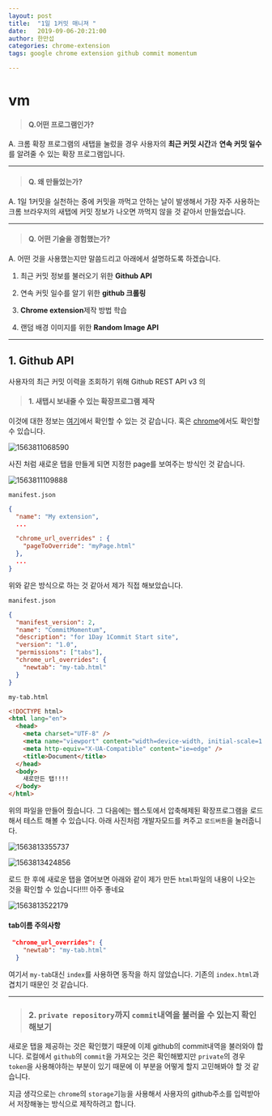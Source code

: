 ```yaml
---
layout: post
title:  "1일 1커밋 매니져 "
date:   2019-09-06-20:21:00
author: 한만섭
categories: chrome-extension
tags: google chrome extension github commit momentum

---
```






















# vm 

> #### Q.어떤 프로그램인가? 



A. 크롬 확장 프로그램의 새탭을 눌렀을 경우 사용자의 **최근 커밋 시간**과 **연속 커밋 일수**를 알려줄 수 있는 확장 프로그램입니다.  

***



> #### Q. 왜 만들었는가? 



A. 1일 1커밋을 실천하는 중에 커밋을 까먹고 안하는 날이 발생해서 가장 자주 사용하는 크롬 브라우저의 새탭에 커밋 정보가 나오면 까먹지 않을 것 같아서 만들었습니다.  

***



> #### Q. 어떤 기술을 경험했는가?



A. 어떤 것을 사용했는지만 말씀드리고 아래에서 설명하도록 하겠습니다. 

1. 최근 커밋 정보를 불러오기 위한 **Github API**

2. 연속 커밋 일수를 알기 위한 **github 크롤링**

3. **Chrome extension**제작 방법 학습

4. 랜덤 배경 이미지를 위한 **Random Image API**

***



## 1. Github API

사용자의 최근 커밋 이력을 조회하기 위해 Github REST API v3 의 









> ####  1. 새탭시 보내줄 수 있는 확장프로그램 제작   

이것에 대한 정보는 [여기](https://medium.com/@ryanfarney/creating-a-chrome-extension-that-will-open-in-a-new-tab-bc06b7eb54aa)에서 확인할 수 있는 것 같습니다.  혹은 [chrome](https://developer.chrome.com/extensions/override)에서도 확인할 수 있습니다.  

![1563811068590](../../../../assets/image/1563811068590.png)

사진 처럼 새로운 탭을 만들게 되면 지정한 page를 보여주는 방식인 것 같습니다.   

![1563811109888](../../../../assets/image/1563811109888.png)

`manifest.json`

```json
{
  "name": "My extension",
  ...

  "chrome_url_overrides" : {
    "pageToOverride": "myPage.html"
  },
  ...
}
```

위와 같은 방식으로 하는 것 같아서 제가 직접 해보았습니다.  



`manifest.json`

```json
{
  "manifest_version": 2,
  "name": "CommitMomentum",
  "description": "for 1Day 1Commit Start site",
  "version": "1.0",
  "permissions": ["tabs"],
  "chrome_url_overrides": {
    "newtab": "my-tab.html"
  }
}

```



`my-tab.html`

```html
<!DOCTYPE html>
<html lang="en">
  <head>
    <meta charset="UTF-8" />
    <meta name="viewport" content="width=device-width, initial-scale=1.0" />
    <meta http-equiv="X-UA-Compatible" content="ie=edge" />
    <title>Document</title>
  </head>
  <body>
    새로만든 탭!!!!
  </body>
</html>

```

위의 파일을 만들어 줬습니다. 그 다음에는 웹스토에서 압축해제된 확장프로그램을 로드해서 테스트 해볼 수 있습니다.  아래 사진처럼 개발자모드를 켜주고 `로드버튼`을 눌러줍니다. 

![1563813355737](../../../../assets/image/1563813355737.png)

![1563813424856](../../../../assets/image/1563813424856.png)

로드 한 후에 새로운 탭을 열어보면 아래와 같이 제가 만든 `html`파일의 내용이 나오는 것을 확인할 수 있습니다!!!! 아주 좋네요

![1563813522179](../../../../assets/image/1563813522179.png)

#### tab이름 주의사항 

```json
 "chrome_url_overrides": {
    "newtab": "my-tab.html"
  }
```

여기서 `my-tab`대신 `index`를 사용하면 동작을 하지 않았습니다. 기존의 `index.html`과 겹치기 때문인 것 같습니다. 



***



> ###  2. `private repository`까지 `commit`내역을 불러올 수 있는지 확인해보기  

새로운 탭을 제공하는 것은 확인했기 때문에 이제 github의 commit내역을 불러와야 합니다. 로컬에서 `github`의 `commit`을 가져오는 것은 확인해봤지만 `private`의 경우 `token`을 사용해야하는 부분이 있기 때문에 이 부분을 어떻게 할지 고민해봐야 할 것 같습니다.   

지금 생각으로는 `chrome`의 `storage`기능을 사용해서 사용자의 github주소를 입력받아서 저장해놓는 방식으로 제작하려고 합니다.  



